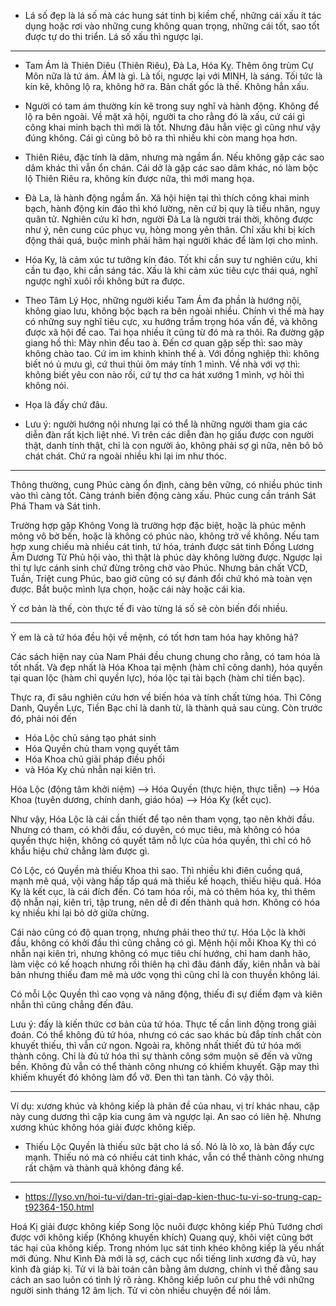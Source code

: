 - Lá số đẹp là lá số mà các hung sát tinh bị kiềm chế, những cái xấu ít tác dụng hoặc rơi vào những cung không quan trọng, những cái tốt, sao tốt được tự do thi triển.
  Lá số xấu thì ngược lại.
---------
- Tam Ám là Thiên Diêu (Thiên Riêu), Đà La, Hóa Kỵ. Thêm ông trùm Cự Môn nữa là tứ ám.
  ÁM là gì. Là tối, ngược lại với MINH, là sáng.
  Tối tức là kín kẽ, không lộ ra, không hở ra. Bản chất gốc là thế. Không hẳn xấu.

- Người có tam ám thường kín kẽ trong suy nghĩ và hành động. Không để lộ ra bên ngoài. Về mặt xã hội, người ta cho rằng đó là xấu, cứ cái gì công khai minh bạch thì mới là tốt. Nhưng đâu hẳn việc gì cũng như vậy đúng không. Cái gì cũng bô bô ra thì nhiều khi còn mang họa hơn.
- Thiên Riêu, đặc tính là dâm, nhưng mà ngầm ẩn. Nếu không gặp các sao dâm khác thì vẫn ổn chán. Cái dở là gặp các sao dâm khác, nó làm bộc lộ Thiên Riêu ra, không kín được nữa, thì mới mang họa.
- Đà La, là hành động ngầm ẩn. Xã hội hiện tại thì thích công khai minh bạch, hành động kín đáo thì khó lường, nên cứ bị quy là tiểu nhân, ngụy quân tử. Nghiên cứu kĩ hơn, người Đà La là người trái thời, không được như ý, nên cung cúc phục vụ, hòng mong yên thân. Chỉ xấu khi bị kích động thái quá, buộc mình phải hãm hại người khác để làm lợi cho mình.
- Hóa Kỵ, là cảm xúc tư tưởng kín đáo. Tốt khi cần suy tư nghiên cứu, khi cần tu đạo, khi cần sáng tác. Xấu là khi cảm xúc tiêu cực thái quá, nghĩ ngược nghĩ xuôi rồi không bứt ra được.

- Theo Tâm Lý Học, những người kiểu Tam Ám đa phần là hướng nội, không giao lưu, không bộc bạch ra bên ngoài nhiều. Chính vì thế mà hay có những suy nghĩ tiêu cực, xu hướng trầm trọng hóa vấn đề, và không được xã hội đề cao. Tai họa nhiều ít cũng từ đó mà ra thôi.
Ra đường gặp giang hồ thì: Mày nhìn đểu tao à.
Đến cơ quan gặp sếp thì: sao mày không chào tao. Cứ im im khinh khỉnh thế à.
Với đồng nghiệp thì: không biết nó ủ mưu gì, cứ thui thủi ôm máy tính 1 mình.
Về nhà với vợ thì: không biết yêu con nào rồi, cứ tự thơ ca hát xướng 1 mình, vợ hỏi thì không nói.

- Họa là đấy chứ đâu.

- Lưu ý: người hướng nội nhưng lại có thể là những người tham gia các diễn đàn rất kịch liệt nhé. Vì trên các diễn đàn họ giấu được con người thật, danh tính thật, chỉ là con người ảo, không phải sợ gì nữa, nên bô bô chát chát. Chứ ra ngoài nhiều khi lại im như thóc.  


-------

Thông thường, cung Phúc càng ổn định, càng bên vững, có nhiều phúc tinh vào thì càng tốt. Càng tránh biến động càng xấu. Phúc cung cần tránh Sát Phá Tham và Sát tinh.

Trường hợp gặp Không Vong là trường hợp đặc biệt, hoặc là phúc mênh mông vô bờ bến, hoặc là không có phúc nào, không trở về không. Nếu tam hợp xung chiếu mà nhiều cát tinh, tứ hóa, tránh được sát tinh Đồng Lương Âm Dương Tử Phủ hội vào, thì thật là phúc dày không lường được. Ngược lại thì tự lực cánh sinh chứ đừng trông chờ vào Phúc.
Nhưng bản chất VCD, Tuần, Triệt cung Phúc, bao giờ cũng có sự đánh đổi chứ khó mà toàn vẹn được. Bắt buộc mình lựa chọn, hoặc cái này hoặc cái kia.

Ý cơ bản là thế, còn thực tế đi vào từng lá số sẽ còn biến đổi nhiều.

-------
Ý em là cả tứ hóa đều hội về mệnh, có tốt hơn tam hóa hay không hả?

Các sách hiện nay của Nam Phái đều chung chung cho rằng, có tam hóa là tốt nhất. Và đẹp nhất là Hóa Khoa tại mệnh (hàm chỉ công danh), hóa quyền tại quan lộc (hàm chỉ quyền lực), hóa lộc tại tài bạch (hàm chỉ tiền bạc).

Thực ra, đi sâu nghiên cứu hơn về biến hóa và tính chất từng hóa. Thì Công Danh, Quyền Lực, Tiền Bạc chỉ là danh từ, là thành quả sau cùng.
Còn trước đó, phải nói đến
- Hóa Lộc chủ sáng tạo phát sinh
- Hóa Quyền chủ tham vọng quyết tâm
- Hóa Khoa chủ giải pháp điều phối
- và Hóa Kỵ chủ nhẫn nại kiên trì.

Hóa Lộc (động tâm khởi niệm) --> Hóa Quyền (thực hiện, thực tiễn) --> Hóa Khoa (tuyên dương, chính danh, giáo hóa) --> Hóa Kỵ (kết cục).

Như vậy, Hóa Lộc là cái cần thiết để tạo nên tham vọng, tạo nên khởi đầu. Nhưng có tham, có khởi đầu, có duyên, có mục tiêu, mà không có hóa quyền thực hiện, không có quyết tâm nỗ lực của hóa quyền, thì chỉ có hô khẩu hiệu chứ chẳng làm được gì.

Có Lộc, có Quyền mà thiếu Khoa thì sao. Thì nhiều khi điên cuồng quá, mạnh mẽ quá, vội vàng hấp tấp quá mà thiếu kế hoạch, thiếu hiệu quả.
Hóa Kỵ là kết cục, là cái đích đến. Có tam hóa rồi, mà có thêm hóa kỵ, thì thêm độ nhẫn nại, kiên trì, tập trung, nên dễ đi đến thành quả hơn. Không có hóa kỵ nhiều khi lại bỏ dở giữa chừng.

Cái nào cũng có độ quan trọng, nhưng phải theo thứ tự. Hóa Lộc là khởi đầu, không có khởi đầu thì cũng chẳng có gì. Mệnh hội mỗi Khoa Kỵ thì có nhẫn nại kiên trì, nhưng không có mục tiêu chí hướng, chỉ ham danh hão, làm việc có kế hoạch nhưng rồi thiên hạ chỉ đâu đánh đấy, kiên nhẫn và bài bản nhưng thiếu đam mê mà ước vọng thì cũng chỉ là con thuyền không lái.

Có mỗi Lộc Quyền thì cao vọng và năng động, thiếu đi sự điềm đạm và kiên nhẫn thì cũng chẳng đến đâu.

Lưu ý: đấy là kiến thức cơ bản của tứ hóa. Thực tế cần linh động trong giải đoán. Có thể không đủ tứ hóa, nhưng có các sao khác bù đắp tính chất còn khuyết thiếu, thì vẫn cứ ngon.
Ngoài ra, không nhất thiết đủ tứ hóa mới thành công. Chỉ là đủ tứ hóa thì sự thành công sớm muộn sẽ đến và vững bền. Không đủ vẫn có thể thành công nhưng có khiếm khuyết. Gặp may thì khiếm khuyết đó không làm đổ vỡ. Đen thì tan tành. Có vậy thôi.

------
Ví dụ: xương khúc và không kiếp là phản đề của nhau, vị trí khác nhau, cặp này cung dương thì cặp kia cung âm và ngược lại. An sao có liên hệ. Nhưng xương khúc không hóa giải được không kiếp.

- Thiếu Lộc Quyền là thiếu sức bật cho lá số. Nó là lò xo, là bàn đẩy cực mạnh. Thiếu nó mà có nhiều cát tinh khác, vẫn có thể thành công nhưng rất chậm và thành quả không đáng kể.


-------
- https://lyso.vn/hoi-tu-vi/dan-tri-giai-dap-kien-thuc-tu-vi-so-trung-cap-t92364-150.html

Hoá Kị giải được không kiếp
Song lộc nuôi được không kiếp
Phủ Tướng chơi được với không kiếp (Không khuyến khích)
Quang quý, khôi việt cũng bớt tác hại của không kiếp.
Trong nhóm lục sát tinh khéo không kiếp là yếu nhất mới đúng. Như Kình Đà mới là sợ, cách cục nổi tiếng linh xương đà vũ, hay kình đà giáp kị.
Tử vi là bài toán cân bằng âm dương, chính vì thế đằng sau cách an sao luôn có tình lý rõ ràng.
Không kiếp luôn cư phu thê với những người sinh tháng 12 âm lịch.
Tử vi còn nhiều chuyện để nói lắm.
